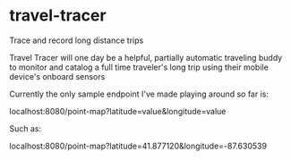 # travel-tracer
Trace and record long distance trips

Travel Tracer will one day be a helpful, partially automatic traveling buddy to monitor and catalog a full time traveler's 
long trip using their mobile device's onboard sensors

Currently the only sample endpoint I've made playing around so far is:

localhost:8080/point-map?latitude=value&longitude=value

Such as: 

localhost:8080/point-map?latitude=41.877120&longitude=-87.630539
